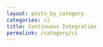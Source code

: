 ```yaml
---
layout: posts_by_category
categories: ci
title: Continuous Integration
permalink: /category/ci
---
```

